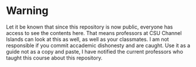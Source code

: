# Warning
Let it be known that since this repository is now public, everyone has access to see the contents here. That means professors
at CSU Channel Islands can look at this as well, as well as your classmates. I am not responsible if you commit accademic
dishonesty and are caught. Use it as a guide not as a copy and paste, I have notified the current professors who taught this 
course about this repository. 
